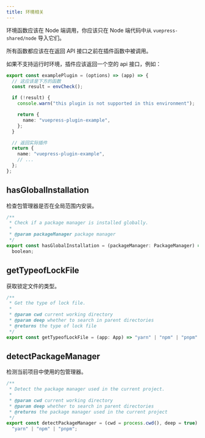 ```yaml
---
title: 环境相关
---
```


环境函数应该在 Node 端调用，你应该只在 Node 端代码中从 `vuepress-shared/node` 导入它们。

所有函数都应该在在返回 API 接口之前在插件函数中被调用。

如果不支持运行时环境，插件应该返回一个空的 api 接口，例如：

```ts
export const examplePlugin = (options) => (app) => {
  // 这应该是下方的函数
  const result = envCheck();

  if (!result) {
    console.warn("this plugin is not supported in this environment");

    return {
      name: "vuepress-plugin-example",
    };
  }

  // 返回实际插件
  return {
    name: "vuepress-plugin-example",
    // ...
  };
};
```

## hasGlobalInstallation

检查包管理器是否在全局范围内安装。

```ts
/**
 * Check if a package manager is installed globally.
 *
 * @param packageManager package manager
 */
export const hasGlobalInstallation = (packageManager: PackageManager) =>
  boolean;
```

## getTypeofLockFile

获取锁定文件的类型。

```ts
/**
 * Get the type of lock file.
 *
 * @param cwd current working directory
 * @param deep whether to search in parent directories
 * @returns the type of lock file
 */
export const getTypeofLockFile = (app: App) => "yarn" | "npm" | "pnpm" | null;
```

## detectPackageManager

检测当前项目中使用的包管理器。

```ts
/**
 * Detect the package manager used in the current project.
 *
 * @param cwd current working directory
 * @param deep whether to search in parent directories
 * @returns the package manager used in the current project
 */
export const detectPackageManager = (cwd = process.cwd(), deep = true) =>
  "yarn" | "npm" | "pnpm";
```

